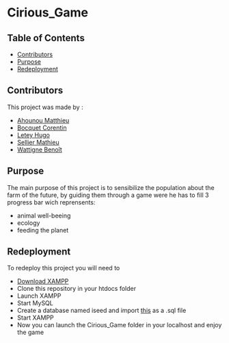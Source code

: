 # Cirious_Game

## Table of Contents

*   [Contributors](#contributors)
*   [Purpose](#purpose)
*   [Redeployment](#redeployment)

<a name="about"></a>
## Contributors

This project was made by :

*   [Ahounou Matthieu](https://github.com/Geud)
*   [Bocquet Corentin](https://github.com/Corentin-Bocquet)
*   [Letey Hugo](https://github.com/hletey)
*   [Sellier Mathieu](https://github.com/Sellierm)
*   [Wattigne Benoît](https://github.com/Benoit62)

## Purpose

The main purpose of this project is to sensibilize the population about the farm of the future, by guiding them through a game were he has to fill 3 progress bar wich reprensents:
*   animal well-beeing
*   ecology
*   feeding the planet

## Redeployment
To redeploy this project you will need to
 *  [Download XAMPP](https://www.apachefriends.org/fr/index.html)
 *  Clone this repository in your htdocs folder
 *  Launch XAMPP 
 *  Start MySQL
 *  Create a database named iseed and import [this](https://pastebin.com/Zg0XBmrN) as a .sql file
 *  Start XAMPP
 *  Now you can launch the Cirious_Game folder in your localhost and enjoy the game
